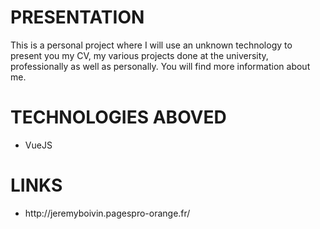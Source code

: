 # PRESENTATION
This is a personal project where I will use an unknown technology to present you my CV, my various projects done at the university, professionally as well as personally.
You will find more information about me.

# TECHNOLOGIES ABOVED
<ul>
	<li>VueJS</li>
</ul>

# LINKS
<ul>
	<li>http://jeremyboivin.pagespro-orange.fr/</li>
</ul>